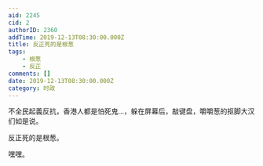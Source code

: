```yaml
---
aid: 2245
cid: 2
authorID: 2360
addTime: 2019-12-13T08:30:00.000Z
title: 反正死的是根葱
tags:
    - 根葱
    - 反正
comments: []
date: 2019-12-13T08:30:00.000Z
category: 时政
---
```


不全民起義反抗，香港人都是怕死鬼…，躲在屏幕后，敲键盘，嚼嚼葱的抠脚大汉们如是说。

反正死的是根葱。

嘿嘿。
